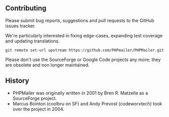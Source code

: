 ## Contributing

Please submit bug reports, suggestions and pull requests to the GitHub issues tracker.

We're particularly interested in fixing edge-cases, expanding test coverage and updating translations.

	git remote set-url upstream https://github.com/PHPmailer/PHPMailer.git

Please don't use the SourceForge or Google Code projects any more; they are obsolete and non longer maintained.

## History
- PHPMailer was originally written in 2001 by Bren R. Matzelle as a SourceForge project.
- Marcus Bointon (coolbru on SF) and Andy Prevost (codeworxtech) took over the project in 2004.
